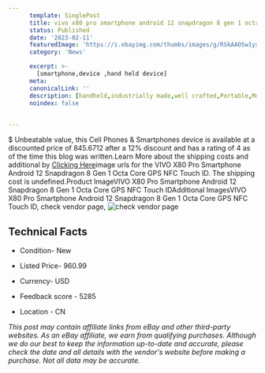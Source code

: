 ```yaml
---
      template: SinglePost
      title: vivo x80 pro smartphone android 12 snapdragon 8 gen 1 octa core gps nfc touch id
      status: Published
      date: '2023-02-11'
      featuredImage: 'https://i.ebayimg.com/thumbs/images/g/RSkAAOSw1yxidfQK/s-l225.jpg'
      category: 'News'

      excerpt: >-
        [smartphone,device ,hand held device]
      meta:
      canonicalLink: ''
      description: [handheld,industrially made,well crafted,Portable,Mobile,Compact,Convenient,Lightweight,Maneuverable,Man-portable,Miniature,Carriable,Hand-held,Light,Holdable,Transportable,Mobile device,Pocket-sized,On-the-go,Wireless,Cordless,Compact size,Convenient size, smartphone,device ,hand held device]
      noindex: false

        
---
```

$
    Unbeatable value, this Cell Phones & Smartphones device is available at a discounted price of 845.6712 after a 12% discount and has a rating of 4 as of the time this blog was written.Learn More about the shipping costs and additional by [Clicking Here](https://www.ebay.com/itm/165480554369?hash=item268768df81%3Ag%3ARSkAAOSw1yxidfQK&mkevt=1&mkcid=1&mkrid=711-53200-19255-0&campid=%253CePNCampaignId%253E&customid=%253CreferenceId%253E&toolid=10049)image urls for the VIVO X80 Pro Smartphone Android 12 Snapdragon 8 Gen 1 Octa Core GPS NFC Touch ID. The shipping cost is undefined.Product ImageVIVO X80 Pro Smartphone Android 12 Snapdragon 8 Gen 1 Octa Core GPS NFC Touch IDAdditional ImagesVIVO X80 Pro Smartphone Android 12 Snapdragon 8 Gen 1 Octa Core GPS NFC Touch ID, check vendor page, ![check vendor page](https://origin-galleryplus.ebayimg.com/ws/web/165480554369_2_0_1/225x225.jpg,https://origin-galleryplus.ebayimg.com/ws/web/165480554369_3_0_1/225x225.jpg,https://origin-galleryplus.ebayimg.com/ws/web/165480554369_4_0_1/225x225.jpg,https://origin-galleryplus.ebayimg.com/ws/web/165480554369_5_0_1/225x225.jpg,https://origin-galleryplus.ebayimg.com/ws/web/165480554369_6_0_1/225x225.jpg,https://origin-galleryplus.ebayimg.com/ws/web/165480554369_7_0_1/225x225.jpg,https://origin-galleryplus.ebayimg.com/ws/web/165480554369_8_0_1/225x225.jpg,https://origin-galleryplus.ebayimg.com/ws/web/165480554369_9_0_1/225x225.jpg)
    
    

 ## Technical Facts 



     
      

 - Condition- New 


      

 - Listed Price- 960.99 


      

 - Currency- USD 


      

 - Feedback score - 5285 


      

 - Location - CN 


      
      

 *_This post may contain affiliate links from eBay and other third-party websites. As an eBay affiliate, we earn from qualifying purchases. Although we do our best to keep the information up-to-date and accurate, please check the date and all details with the vendor's website before making a purchase. Not all data may be accurate._*



    
    
    
    
    